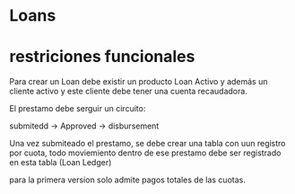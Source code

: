 Loans
=====

restriciones funcionales
========================

Para crear un Loan debe existir un producto Loan Activo y además un cliente activo y este cliente debe tener una cuenta recaudadora.

El prestamo debe serguir un circuito:

submitedd -> Approved -> disbursement

Una vez submiteado el prestamo, se debe crear una tabla con uun registro por cuota, todo moviemiento dentro de ese prestamo debe ser registrado en esta tabla (Loan Ledger)

para la primera version solo admite pagos totales de las cuotas. 


